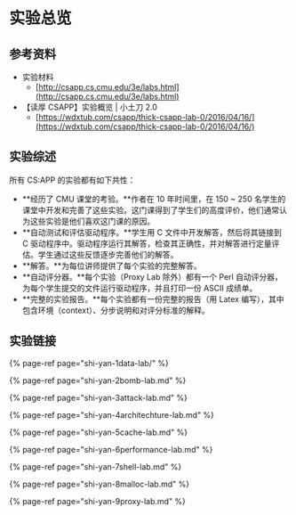 # 实验总览

## 参考资料

* 实验材料
  * [http://csapp.cs.cmu.edu/3e/labs.html](http://csapp.cs.cmu.edu/3e/labs.html)
* 【读厚 CSAPP】实验概览 \| 小土刀 2.0 
  * [https://wdxtub.com/csapp/thick-csapp-lab-0/2016/04/16/](https://wdxtub.com/csapp/thick-csapp-lab-0/2016/04/16/)

## 实验综述

所有 CS:APP 的实验都有如下共性：

* **经历了 CMU 课堂的考验。**作者在 10 年时间里，在 150 ~ 250 名学生的课堂中开发和完善了这些实验。这门课得到了学生们的高度评价，他们通常认为这些实验是他们喜欢这门课的原因。
* **自动测试和评估驱动程序。**学生用 C 文件中开发解答，然后将其链接到 C 驱动程序中。驱动程序运行其解答，检查其正确性，并对解答进行定量评估。学生通过这些反馈逐步完善他们的解答。
* **解答。**为每位讲师提供了每个实验的完整解答。
* **自动评分器。**每个实验（Proxy Lab 除外）都有一个 Perl 自动评分器，为每个学生提交的文件运行驱动程序，并且打印一份 ASCII 成绩单。
* **完整的实验报告。**每个实验都有一份完整的报告（用 Latex 编写），其中包含环境（context）、分步说明和对评分标准的解释。

## 实验链接

{% page-ref page="shi-yan-1data-lab/" %}

{% page-ref page="shi-yan-2bomb-lab.md" %}

{% page-ref page="shi-yan-3attack-lab.md" %}

{% page-ref page="shi-yan-4architechture-lab.md" %}

{% page-ref page="shi-yan-5cache-lab.md" %}

{% page-ref page="shi-yan-6performance-lab.md" %}

{% page-ref page="shi-yan-7shell-lab.md" %}

{% page-ref page="shi-yan-8malloc-lab.md" %}

{% page-ref page="shi-yan-9proxy-lab.md" %}



